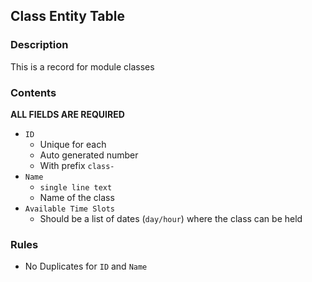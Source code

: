 ## Class Entity Table

### Description

This is a record for module classes

### Contents

**ALL FIELDS ARE REQUIRED**

* `ID`
    - Unique for each 
    - Auto generated number
    - With prefix `class-`
* `Name`
    - `single line text`
    - Name of the class
* `Available Time Slots`
    - Should be a list of dates (`day/hour`) where the class can be held

### Rules

* No Duplicates for `ID` and `Name`